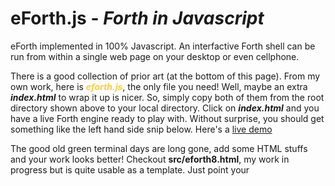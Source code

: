 # eForth.js - <em>Forth in Javascript</em>

eForth implemented in 100% Javascript. An interfactive Forth shell can be run from within a single web page on your desktop or even cellphone.

There is a good collection of prior art (at the bottom of this page). From my own work, here is <em style='color:#fc4'>**eforth.js**</em>, the only file you need! Well, maybe an extra <em>**index.html**</em> to wrap it up is nicer. So, simply copy both of them from the root directory shown above to your local directory. Click on <em>**index.html**</em> and you have a live Forth engine ready to play with. Without surprise, you should get something like the left hand side snip below. Here's a [live demo](https://chochain.github.io/eForth.js)

The good old green terminal days are long gone, add some HTML stuffs and your work looks better! Checkout **src/eforth8.html**, my work in progress but is quite usable as a template. Just point your <script> tag to <em style='color:#fc4'>**eforth.js**</em> and you can create whatever presentation you fancy...
 <pre><img
   width='32%' src='https://chochain.github.io/eForth.js/docs/eforth8_snip_0.png'>.....<img
   width='48%' src='https://chochain.github.io/eForth.js/docs/eforth8_snip_1.png'></pre>

## Installation - <font size=-0.2>Simple as 1-2-3</font>.
1. From root directory shown above, download or cut-n-paste <em style='color:#fc4'>**eforth.js**</em> and <em style='color:#fc4'>**index.html**</em> to any of your local directory,
2. Find the <em style='color:#fc4'>**index.html**</em> we've just saved in your FileExplorer (Windows), iFile (Mac OS), or Files (Linux),
3. Open it with your favorite browser. It should bring on the eForth page like the left-hand snip shown above.

<b>It's that easy. Have fun!</b>

## Fancier UI - with CodeMirror, tooltips, ...
As shown in the right-hand side picture above
1. Clone <em style='color:#fc4'>**https://github.com/chochain/eForth.js**</em> repository to your local directory,
2. In your FileExplore, find <em style='color:#fc4'>**src/eforth8.html**</em> below the root directory,
3. Click it, and there you have it. A nicer UI, and optionally, you can open browser's Web Developer Tools on the side to monitor console output. The editor shows up once you click the 'pencil icon' in the function bar atop.

  |icon|description|
  |---|---|
  |home|clear text|
  |file+|create new file in your local directory|
  |file|open a file|
  |file<-|save your updated file to your local directory|
  |boot|forget all words defined and clear text|
  |down arrow|execute selected/high-lighted section of Forth code|
  |run|execute entire file shown|

Note if you kick-off the **eforth8.html** page from a webserver (as described below), the embedded Forth in the page also can be executed.

## Javascript Modules
Should you plan to incorporate <em style='color:#fc4'>**eforth.js**</em> in a larger project, or maybe you care for modulization in fashion of the ES6's new feature i.e. ease of source code maintenance
* check the /modules directory for individual functional areas.
* <em>eforth_w_module.html</em> in the root is provided as an example to import modules
* note that, without a bundler (i.g. Webpack, Browsify, ...) to tie modules together, one will need a web server to push all the modules to your web-browser
  * Python3 has a simple built-in http server that you can use. i.e.
  <pre>> <em>python3 -m http.server</em> from root directory to start you web server
    > enter <em>http://localhost:8000/eforth_w_module.html</em> into your browser
    </pre>

## Performance
Javascript brings us the simplicity. Just point the web page to your *eforth.js* and that's it. Open the DevTool in your browser, you can trace, benchmark, even single-step the code.
But what about the performance compared to WASM trans-coded from pure C implementation? Well, it's slow! Running at about 1/5 of WASM, and about 1/10 to raw C executable. I think it's OK to have a shell that one can interact with on the browser. However, only you know what you need the best. So, if a faster eForth on the web is required, check my <b>weForth</b> [here](https://github.com/chochain/weForth)

## Documentation
* The genesis and philosophy of eForth, [eForth and Zen](https://chochain.github.io/eforth/docs/eForthAndZen.pdf) by Dr. Ting
* Download [jeforth614.ppt](https://chochain.github.io/eForth.js/docs/jeforth614.ppt) or [jeforth614.doc](https://chochain.github.io/eForth.js/docs/jeforth614.doc) by Dr. Ting, 2021, or
* Read Dr. Ting's final work [ceforth_403.pdf](https://chochain.github.io/eforth/docs/ceforth_403.pdf)

## History - <font size=-0.2>The lineage</font>
* It started back in 2011 when **Cheahshen Yap** from Taiwan FIG sent the 100-line kernel, named **jeForth**, to **Dr. Chen-Hanson Ting**, the master of **eForth** family.
* **Sam Suan Chen**, took over the codebase (called project-k) and produced a graphic demo in SVFIG. The project took on its own path <a href="https://github.com/hcchengithub/project-k" target="_blank">[here]</a> now.
* **Brad Nelson**, introduced a web front-end to Dr. Ting sourcing from his ESP32Forth project.
* It sat on the shelf for years until Dr. Ting restarted his interest in Jan. 2021, completed **jeforth614**, and presented in SVFIG in May *(see ref. below)
* In Aug. 2021, after working with Dr. Ting on his objectization of **ooeForth** (aka EForth.java) for a month, without knowing *jeforth614*'s existance, I took interest in the 10 year old *jeforth_301* and wiped it up to **jeforth400**. Presented to Dr. Ting on 2021/8/8 (Taiwanese Father's Day) just for a kick and a potential project path forward.
  > <img width="70%" src="https://chochain.github.io/eForth.js/docs/jeforth400_snip1.png">
* Dr. Ting did not like the flashy front-end at all. He striped the sidebar, dropped dependency to CodeMirror, and renamed it jeforth615.js. He, however, did include it in the published document **ceforth_403.doc*** and was kind enough to put me along side with him as the authors. *(see ref. below)
* After he merged html and js into one file <a href="./orig/jeforth616.html" target="_blank">[jeforth616.html]</a>, Dr. Ting and I switched focus onto upgrading **ceForth** (C-based Forth) for Windows and ESP32 <a href="https://github.com/chochain/eforth" target="_blank">[here]</a>, and finally targeting an FPGA with Don and Demitri of <a href="https://www.facebook.com/groups/1304548976637542" target="_blank">[AI & Robotics project]</a>. He worked tirelessly even from his sickbed and did not ever stop. Not until he finally succumb to the illness 2022/5/30.
* After a few months of head-down cranking on <a href="https://github.com/chochain/tensorForth" target="_blank">[tensorForth]</a>, I felt that it's time to take a look at all the projects I've worked with Dr. Ting before my memory starting to fade. In Thanksgiving Day, after reviewing jeforth615, I've decided to call it **eForth.js** in memory of Dr. Ting.

Though I've never had the chance to meet him in person, the years of dedication and contribution he has to the Forth community is something I'll carry with me. As I told him once in the e-mail: "The name **eForth** will forever be associated with you, Dr. Ting".

### Dr. Ting's Original jeForth live demo
* <a href="https://github.com/yapcheahshen/jeforth" target="_blank">[jeforth]</a> by Cheah Shen Yap and Sam Chen, 2012, <a href="https://chochain.github.io/eForth.js/orig/index_301.html" target="_blank">[try jeforth_301 here]</a>
* <a href="https://chochain.github.io/eForth.js/orig/jeforth616.html" target="_blank">[try jeforth616 in your browser]</a> by Dr. Ting, 2021

### Prior Art (on GitHub)
  Many others have the same idea as well, each with a little different implemenation. Proof of the saying in the Forth community, instead of seen one seen them all, here you see many of the ones!
* [jorth](https://github.com/ramunas/jorth) by Ramunas Forsberg Gutkovas, 2012 (small and clean)
* [FORTH-on-browser](https://github.com/nishio/FORTH-on-browser) by Nishio Hirokazu, 2012 (detailed with jQuery)
* [fjs](https://github.com/mark-hahn/fjs) by Mark Hahn, 2013 (scoped beyond Forth, more like Factor)
* [EasyForth](https://github.com/skilldrick/easyforth) by Nick Morgan, 2015, with instructions <a href="https://skilldrick.github.io/easyforth" target="_blank">[try it here]</a>
* [jsforth](https://github.com/eatonphil/jsforth) by Phil Eaton, 2015 (short word list)
* [hjsorth](https://github.com/RauliL/hjsorth) by Rauli Laine, 2015 (formal and fully documented)
* [jsforth](https://github.com/rjose/jsforth) by Rino Jose, 2015 (C like, handles HTML) 
* [ForthHub/forth](https://github.com/ForthHub/forth) or [here](https://github.com/drom/forth) by Aliaksei Chapyzhenka, 2015
* [jsForth](https://github.com/paxl13/jsForth) by Xavier LaRue, 2016 (jonesForth and more)
* [jsForth](https://github.com/brendanator/jsForth) by Brendan Maginnis, 2016, <a href="https://brendanator.github.io/jsForth" target="_blank">[try it  here]</a>
* [jsforth](https://github.com/Bushmills/jsforth) by Bushmills, 2019, <a href="http://forthworks.com/temp/jsforth/jsforth80x25.html" target="_blank">[try it here]</a>
* [simpleForth](https://github.com/ajlopez/SimpleForth) by AJ Lopez, 2020 (inspired by fjs)
* [sforth](https://github.com/tptb/sforth) by Bernd Amend 2022 (Forth like script, compiled to JS)

Other Refs From Lars Brinkhoff's 2017 list
* https://github.com/marianoguerra/ricardo-forth, 2016 (WASM, based on Buzzard2)
* https://github.com/fatman2021/forthjs (a few lines)
* https://github.com/cmwt/forth-js (just started)
* https://github.com/connorberry/forth4js (4 functions)
* https://github.com/graham/fifth (a few functions)
* https://github.com/12pt/fifth.js (started)

